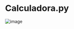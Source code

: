 # Calculadora.py


![image](https://user-images.githubusercontent.com/53318217/193376934-c15ad228-53c6-43bd-8a5a-1ab9d87dbacf.png)

